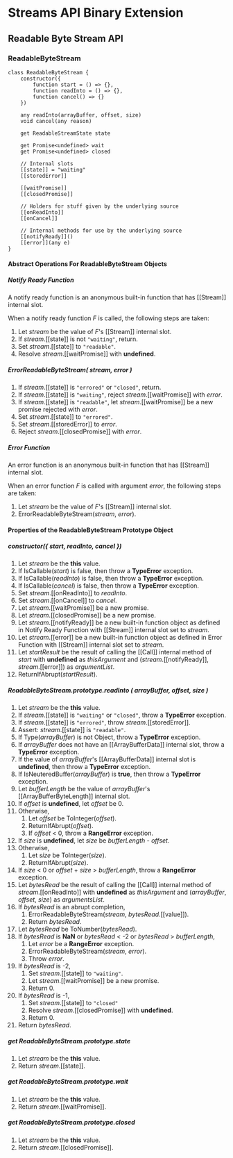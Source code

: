# Streams API Binary Extension

## Readable Byte Stream API

### ReadableByteStream

```
class ReadableByteStream {
    constructor({
        function start = () => {},
        function readInto = () => {},
        function cancel() => {}
    })

    any readInto(arrayBuffer, offset, size)
    void cancel(any reason)

    get ReadableStreamState state

    get Promise<undefined> wait
    get Promise<undefined> closed

    // Internal slots
    [[state]] = "waiting"
    [[storedError]]

    [[waitPromise]]
    [[closedPromise]]

    // Holders for stuff given by the underlying source
    [[onReadInto]]
    [[onCancel]]

    // Internal methods for use by the underlying source
    [[notifyReady]]()
    [[error]](any e)
}   
```

#### Abstract Operations For ReadableByteStream Objects

##### Notify Ready Function

A notify ready function is an anonymous built-in function that has [[Stream]] internal slot.

When a notify ready function _F_ is called, the following steps are taken:

1. Let _stream_ be the value of _F_'s [[Stream]] internal slot.
1. If _stream_.[[state]] is not `"waiting"`, return.
1. Set _stream_.[[state]] to `"readable"`.
1. Resolve _stream_.[[waitPromise]] with **undefined**.

##### ErrorReadableByteStream( stream, error )

1. If _stream_.[[state]] is `"errored"` or `"closed"`, return.
1. If _stream_.[[state]] is `"waiting"`, reject _stream_.[[waitPromise]] with _error_.
1. If _stream_.[[state]] is `"readable"`, let _stream_.[[waitPromise]] be a new promise rejected with _error_.
1. Set _stream_.[[state]] to `"errored"`.
1. Set _stream_.[[storedError]] to _error_.
1. Reject _stream_.[[closedPromise]] with _error_.

##### Error Function

An error function is an anonymous built-in function that has [[Stream]] internal slot.

When an error function _F_ is called with argument _error_, the following steps are taken:

1. Let _stream_ be the value of _F_'s [[Stream]] internal slot.
1. ErrorReadableByteStream(_stream_, _error_).

#### Properties of the ReadableByteStream Prototype Object

##### constructor({ start, readInto, cancel })

1. Let _stream_ be the **this** value.
1. If IsCallable(_start_) is false, then throw a **TypeError** exception.
1. If IsCallable(_readInto_) is false, then throw a **TypeError** exception.
1. If IsCallable(_cancel_) is false, then throw a **TypeError** exception.
1. Set _stream_.[[onReadInto]] to _readInto_.
1. Set _stream_.[[onCancel]] to _cancel_.
1. Let _stream_.[[waitPromise]] be a new promise.
1. Let _stream_.[[closedPromise]] be a new promise.
1. Let _stream_.[[notifyReady]] be a new built-in function object as defined in Notify Ready Function with [[Stream]] internal slot set to _stream_.
1. Let _stream_.[[error]] be a new built-in function object as defined in Error Function with [[Stream]] internal slot set to _stream_.
1. Let _startResult_ be the result of calling the [[Call]] internal method of _start_ with **undefined** as _thisArgument_ and (_stream_.[[notifyReady]], _stream_.[[error]]) as _argumentList_.
1. ReturnIfAbrupt(_startResult_).

##### ReadableByteStream.prototype.readInto ( arrayBuffer, offset, size )

1. Let _stream_ be the **this** value.
1. If _stream_.[[state]] is `"waiting"` or `"closed"`, throw a **TypeError** exception.
1. If _stream_.[[state]] is `"errored"`, throw _stream_.[[storedError]].
1. Assert: _stream_.[[state]] is `"readable"`.
1. If Type(_arrayBuffer_) is not Object, throw a **TypeError** exception.
1. If _arrayBuffer_ does not have an [[ArrayBufferData]] internal slot, throw a **TypeError** exception.
1. If the value of _arrayBuffer_'s [[ArrayBufferData]] internal slot is **undefined**, then throw a **TypeError** exception.
1. If IsNeuteredBuffer(_arrayBuffer_) is **true**, then throw a **TypeError** exception.
1. Let _bufferLength_ be the value of _arrayBuffer_'s [[ArrayBufferByteLength]] internal slot.
1. If _offset_ is **undefined**, let _offset_ be 0.
1. Otherwise,
    1. Let _offset_ be ToInteger(_offset_).
    1. ReturnIfAbrupt(_offset_).
    1. If _offset_ < 0, throw a **RangeError** exception.
1. If _size_ is **undefined**, let _size_ be _bufferLength_ - _offset_.
1. Otherwise,
    1. Let _size_ be ToInteger(_size_).
    1. ReturnIfAbrupt(_size_).
1. If _size_ < 0 or _offset_ + _size_ > _bufferLength_, throw a **RangeError** exception.
1. Let _bytesRead_ be the result of calling the [[Call]] internal method of _stream_.[[onReadInto]] with **undefined** as _thisArgument_ and (_arrayBuffer_, _offset_, _size_) as _argumentsList_.
1. If _bytesRead_ is an abrupt completion,
    1. ErrorReadableByteStream(_stream_, _bytesRead_.[[value]]).
    1. Return _bytesRead_.
1. Let _bytesRead_ be ToNumber(_bytesRead_).
1. If _bytesRead_ is **NaN** or _bytesRead_ < -2 or _bytesRead_ > _bufferLength_,
    1. Let _error_ be a **RangeError** exception.
    1. ErrorReadableByteStream(_stream_, _error_).
    1. Throw _error_.
1. If _bytesRead_ is -2,
    1. Set _stream_.[[state]] to `"waiting"`.
    1. Let _stream_.[[waitPromise]] be a new promise.
    1. Return 0.
1. If _bytesRead_ is -1,
    1. Set _stream_.[[state]] to `"closed"`
    1. Resolve _stream_.[[closedPromise]] with **undefined**.
    1. Return 0.
1. Return _bytesRead_.

##### get ReadableByteStream.prototype.state

1. Let _stream_ be the **this** value.
1. Return _stream_.[[state]].

##### get ReadableByteStream.prototype.wait

1. Let _stream_ be the **this** value.
1. Return _stream_.[[waitPromise]].

##### get ReadableByteStream.prototype.closed

1. Let _stream_ be the **this** value.
1. Return _stream_.[[closedPromise]].
